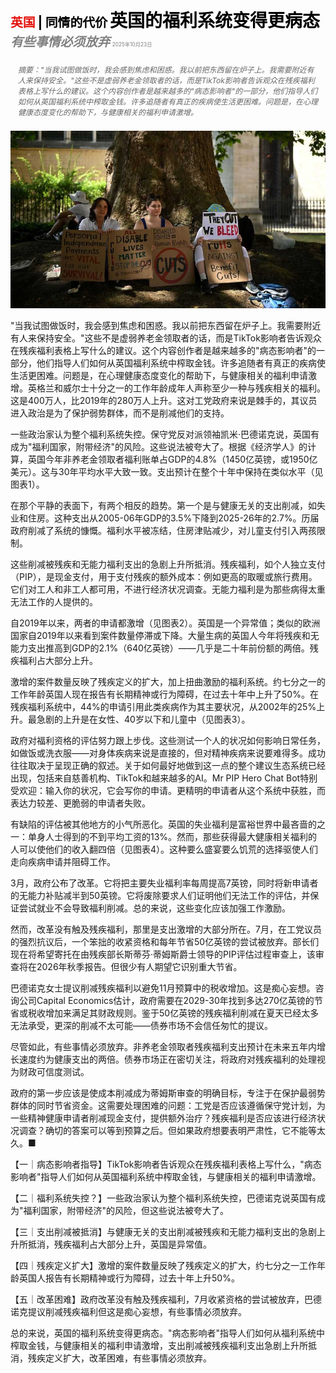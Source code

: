 <span style="color:#E3120B; font-size:14.9pt; font-weight:bold;">英国</span> <span style="color:#000000; font-size:14.9pt; font-weight:bold;">| 同情的代价</span>
<span style="color:#000000; font-size:21.0pt; font-weight:bold;">英国的福利系统变得更病态</span>
<span style="color:#808080; font-size:14.9pt; font-weight:bold; font-style:italic;">有些事情必须放弃</span>
<span style="color:#808080; font-size:6.2pt;">2025年10月23日</span>

<div style="padding:8px 12px; color:#666; font-size:9.0pt; font-style:italic; margin:12px 0;">摘要："当我试图做饭时，我会感到焦虑和困惑。我以前把东西留在炉子上。我需要附近有人来保持安全。"这些不是虚弱养老金领取者的话，而是TikTok影响者告诉观众在残疾福利表格上写什么的建议。这个内容创作者是越来越多的"病态影响者"的一部分，他们指导人们如何从英国福利系统中榨取金钱。许多追随者有真正的疾病使生活更困难。问题是，在心理健康态度变化的帮助下，与健康相关的福利申请激增。</div>

![](../images/043_Britains_welfare_system_has_grown_sicker/p0184_img01.jpeg)

"当我试图做饭时，我会感到焦虑和困惑。我以前把东西留在炉子上。我需要附近有人来保持安全。"这些不是虚弱养老金领取者的话，而是TikTok影响者告诉观众在残疾福利表格上写什么的建议。这个内容创作者是越来越多的"病态影响者"的一部分，他们指导人们如何从英国福利系统中榨取金钱。许多追随者有真正的疾病使生活更困难。问题是，在心理健康态度变化的帮助下，与健康相关的福利申请激增。英格兰和威尔士十分之一的工作年龄成年人声称至少一种与残疾相关的福利。这是400万人，比2019年的280万人上升。这对工党政府来说是棘手的，其议员进入政治是为了保护弱势群体，而不是削减他们的支持。

一些政治家认为整个福利系统失控。保守党反对派领袖凯米·巴德诺克说，英国有成为"福利国家，附带经济"的风险。这些说法被夸大了。根据《经济学人》的计算，英国今年非养老金领取者福利账单占GDP的4.8%（1450亿英镑，或1950亿美元）。这与30年平均水平大致一致。支出预计在整个十年中保持在类似水平（见图表1）。

在那个平静的表面下，有两个相反的趋势。第一个是与健康无关的支出削减，如失业和住房。这种支出从2005-06年GDP的3.5%下降到2025-26年的2.7%。历届政府削减了系统的慷慨。福利水平被冻结，住房津贴减少，对儿童支付引入两孩限制。

这些削减被残疾和无能力福利支出的急剧上升所抵消。残疾福利，如个人独立支付（PIP），是现金支付，用于支付残疾的额外成本：例如更高的取暖或旅行费用。它们对工人和非工人都可用，不进行经济状况调查。无能力福利是为那些病得太重无法工作的人提供的。

自2019年以来，两者的申请都激增（见图表2）。英国是一个异常值；类似的欧洲国家自2019年以来看到案件数量停滞或下降。大量生病的英国人今年将残疾和无能力支出推高到GDP的2.1%（640亿英镑）——几乎是二十年前份额的两倍。残疾福利占大部分上升。

激增的案件数量反映了残疾定义的扩大，加上扭曲激励的福利系统。约七分之一的工作年龄英国人现在报告有长期精神或行为障碍，在过去十年中上升了50%。在残疾福利系统中，44%的申请引用此类疾病作为其主要状况，从2002年的25%上升。最急剧的上升是在女性、40岁以下和儿童中（见图表3）。

政府对福利资格的评估努力跟上步伐。这些测试一个人的状况如何影响日常任务，如做饭或洗衣服——对身体疾病来说是直接的，但对精神疾病来说要难得多。成功往往取决于呈现正确的叙述。关于如何最好地做到这一点的整个建议生态系统已经出现，包括来自慈善机构、TikTok和越来越多的AI。Mr PIP Hero Chat Bot特别受欢迎：输入你的状况，它会写你的申请。更精明的申请者从这个系统中获胜，而表达力较差、更脆弱的申请者失败。

有缺陷的评估被其他地方的小气所恶化。英国的失业福利是富裕世界中最吝啬的之一：单身人士得到的不到平均工资的13%。然而，那些获得最大健康相关福利的人可以使他们的收入翻四倍（见图表4）。这种要么盛宴要么饥荒的选择驱使人们走向疾病申请并阻碍工作。

3月，政府公布了改革。它将把主要失业福利率每周提高7英镑，同时将新申请者的无能力补贴减半到50英镑。它将废除要求人们证明他们无法工作的评估，并保证尝试就业不会导致福利削减。总的来说，这些变化应该加强工作激励。

然而，改革没有触及残疾福利，那里是支出激增的大部分所在。7月，在工党议员的强烈抗议后，一个笨拙的收紧资格和每年节省50亿英镑的尝试被放弃。部长们现在将希望寄托在由残疾部长斯蒂芬·蒂姆斯爵士领导的PIP评估过程审查上，该审查将在2026年秋季报告。但很少有人期望它识别重大节省。

巴德诺克女士提议削减残疾福利以避免11月预算中的税收增加。这是痴心妄想。咨询公司Capital Economics估计，政府需要在2029-30年找到多达270亿英镑的节省或税收增加来满足其财政规则。鉴于50亿英镑的残疾福利削减在夏天已经太多无法承受，更深的削减不太可能——债券市场不会信任匆忙的提议。

尽管如此，有些事情必须放弃。非养老金领取者残疾福利支出预计在未来五年内增长速度约为健康支出的两倍。债券市场正在密切关注，将政府对残疾福利的处理视为财政可信度测试。

政府的第一步应该是使成本削减成为蒂姆斯审查的明确目标，专注于在保护最弱势群体的同时节省资金。这需要处理困难的问题：工党是否应该遵循保守党计划，为一些精神健康申请者削减现金支付，提供额外治疗？残疾福利是否应该进行经济状况调查？确切的答案可以等到预算之后。但如果政府想要表明严肃性，它不能等太久。■

【一｜病态影响者指导】TikTok影响者告诉观众在残疾福利表格上写什么，"病态影响者"指导人们如何从英国福利系统中榨取金钱，与健康相关的福利申请激增。

【二｜福利系统失控？】一些政治家认为整个福利系统失控，巴德诺克说英国有成为"福利国家，附带经济"的风险，但这些说法被夸大了。

【三｜支出削减被抵消】与健康无关的支出削减被残疾和无能力福利支出的急剧上升所抵消，残疾福利占大部分上升，英国是异常值。

【四｜残疾定义扩大】激增的案件数量反映了残疾定义的扩大，约七分之一工作年龄英国人报告有长期精神或行为障碍，过去十年上升50%。

【五｜改革困难】政府改革没有触及残疾福利，7月收紧资格的尝试被放弃，巴德诺克提议削减残疾福利但这是痴心妄想，有些事情必须放弃。

总的来说，英国的福利系统变得更病态。"病态影响者"指导人们如何从福利系统中榨取金钱，与健康相关的福利申请激增，支出削减被残疾福利支出急剧上升所抵消，残疾定义扩大，改革困难，有些事情必须放弃。
